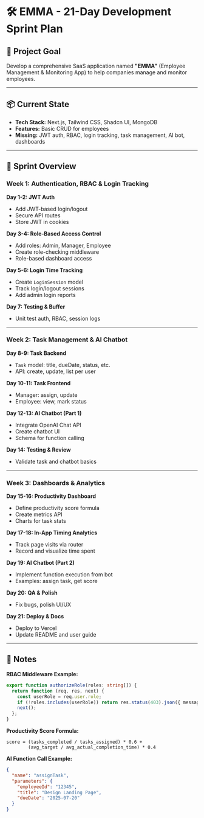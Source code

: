 
# 🛠️ EMMA - 21-Day Development Sprint Plan

## 🎯 Project Goal
Develop a comprehensive SaaS application named **"EMMA"** (Employee Management & Monitoring App) to help companies manage and monitor employees.

---

## 📦 Current State
- **Tech Stack:** Next.js, Tailwind CSS, Shadcn UI, MongoDB
- **Features:** Basic CRUD for employees
- **Missing:** JWT auth, RBAC, login tracking, task management, AI bot, dashboards

---

## 🚀 Sprint Overview

### Week 1: Authentication, RBAC & Login Tracking
**Day 1-2: JWT Auth**
- Add JWT-based login/logout
- Secure API routes
- Store JWT in cookies

**Day 3-4: Role-Based Access Control**
- Add roles: Admin, Manager, Employee
- Create role-checking middleware
- Role-based dashboard access

**Day 5-6: Login Time Tracking**
- Create `LoginSession` model
- Track login/logout sessions
- Add admin login reports

**Day 7: Testing & Buffer**
- Unit test auth, RBAC, session logs

---

### Week 2: Task Management & AI Chatbot

**Day 8-9: Task Backend**
- `Task` model: title, dueDate, status, etc.
- API: create, update, list per user

**Day 10-11: Task Frontend**
- Manager: assign, update
- Employee: view, mark status

**Day 12-13: AI Chatbot (Part 1)**
- Integrate OpenAI Chat API
- Create chatbot UI
- Schema for function calling

**Day 14: Testing & Review**
- Validate task and chatbot basics

---

### Week 3: Dashboards & Analytics

**Day 15-16: Productivity Dashboard**
- Define productivity score formula
- Create metrics API
- Charts for task stats

**Day 17-18: In-App Timing Analytics**
- Track page visits via router
- Record and visualize time spent

**Day 19: AI Chatbot (Part 2)**
- Implement function execution from bot
- Examples: assign task, get score

**Day 20: QA & Polish**
- Fix bugs, polish UI/UX

**Day 21: Deploy & Docs**
- Deploy to Vercel
- Update README and user guide

---

## 📌 Notes

**RBAC Middleware Example:**
```ts
export function authorizeRole(roles: string[]) {
  return function (req, res, next) {
    const userRole = req.user.role;
    if (!roles.includes(userRole)) return res.status(403).json({ message: "Forbidden" });
    next();
  };
}
```

**Productivity Score Formula:**
```
score = (tasks_completed / tasks_assigned) * 0.6 +
        (avg_target / avg_actual_completion_time) * 0.4
```

**AI Function Call Example:**
```json
{
  "name": "assignTask",
  "parameters": {
    "employeeId": "12345",
    "title": "Design Landing Page",
    "dueDate": "2025-07-20"
  }
}
```

